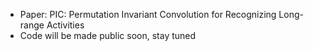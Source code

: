 - Paper: PIC: Permutation Invariant Convolution for Recognizing Long-range Activities
- Code will be made public soon, stay tuned
